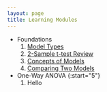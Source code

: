 ```yaml
---
layout: page
title: Learning Modules
---
```


* Foundations
  1. [Model Types](ModelTypes)
  1. [2-Sample t-test Review](2TReview)
  1. [Concepts of Models](ModelConcepts)
  1. [Comparing Two Models](ModelComparison)
* One-Way ANOVA
{:start="5"}
  1. Hello
